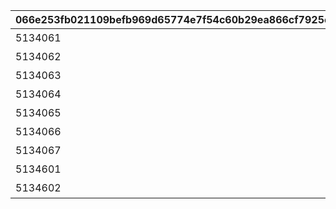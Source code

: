 |066e253fb021109befb969d65774e7f54c60b29ea866cf7925eef5cdf178d632|f9d9a4b9146067d3c6c382a839074ae8a54b83e34454d6f215d07fa3a28844bd|8a3df8b7de74c86487f870255fbd6907333e3d4aa3580979b9d494fdf50b100c|dda7e46f0807c2dbe73068cc917d35784222601bbee2f19ed946c77c345c51e4|792a0dd347eade634f0ab6c37aec004c4270c4010c03ded8ac28277b28df392a|ba392b25b0345d938577c78d4267b3665566d0e081bc863a0510a15d9540f262|7e924e120cdbb2c41e99e9e2fa61fb02c794a42a783e359f161d04f739b0b005|4dcbe8387cbde9f043bc6f23f0b32f971e53e8b6c348868e290aed18d395e299|
| --- | --- | --- | --- | --- | --- | --- | --- |
|5134061|10134|2|ハツネの初夢|8|91002|1|40|
|5134062|10134|2|イノリの初夢|8|91002|0|40|
|5134063|10134|2|カスミの初夢|8|91002|0|40|
|5134064|10134|2|リンの初夢|8|91002|0|40|
|5134065|10134|2|シオリの初夢|8|91002|0|40|
|5134066|10134|2|ミツキの初夢|8|91002|0|40|
|5134067|10134|2|エリコの初夢|8|91002|0|40|
|5134601|10134|1|オープニング|0|0|1|0|
|5134602|10134|3|エンディング|0|0|0|0|